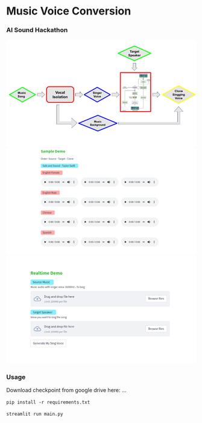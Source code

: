# Music Voice Conversion

### AI Sound Hackathon

![Alt text](diagram.png?raw=true "Title")
![Alt text](demo1.png?raw=true "Title")
![Alt text](demo2.png?raw=true "Title")

### Usage

Download checkpoint from google drive here: ...

```pip install -r requirements.txt```

```streamlit run main.py```